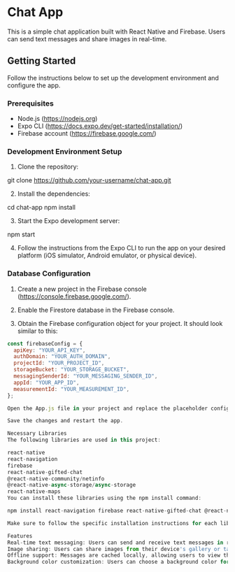 # Chat App

This is a simple chat application built with React Native and Firebase. Users can send text messages and share images in real-time.

## Getting Started

Follow the instructions below to set up the development environment and configure the app.

### Prerequisites

- Node.js (https://nodejs.org)
- Expo CLI (https://docs.expo.dev/get-started/installation/)
- Firebase account (https://firebase.google.com/)

### Development Environment Setup

1. Clone the repository:

git clone https://github.com/your-username/chat-app.git


2. Install the dependencies:

cd chat-app
npm install


3. Start the Expo development server:

npm start


4. Follow the instructions from the Expo CLI to run the app on your desired platform (iOS simulator, Android emulator, or physical device).

### Database Configuration

1. Create a new project in the Firebase console (https://console.firebase.google.com/).

2. Enable the Firestore database in the Firebase console.

3. Obtain the Firebase configuration object for your project. It should look similar to this:

```javascript
const firebaseConfig = {
  apiKey: "YOUR_API_KEY",
  authDomain: "YOUR_AUTH_DOMAIN",
  projectId: "YOUR_PROJECT_ID",
  storageBucket: "YOUR_STORAGE_BUCKET",
  messagingSenderId: "YOUR_MESSAGING_SENDER_ID",
  appId: "YOUR_APP_ID",
  measurementId: "YOUR_MEASUREMENT_ID",
};

Open the App.js file in your project and replace the placeholder configuration with your Firebase configuration.

Save the changes and restart the app.

Necessary Libraries
The following libraries are used in this project:

react-native
react-navigation
firebase
react-native-gifted-chat
@react-native-community/netinfo
@react-native-async-storage/async-storage
react-native-maps
You can install these libraries using the npm install command:

npm install react-navigation firebase react-native-gifted-chat @react-native-community/netinfo @react-native-async-storage/async-storage react-native-maps

Make sure to follow the specific installation instructions for each library if needed.

Features
Real-time text messaging: Users can send and receive text messages in real-time.
Image sharing: Users can share images from their device's gallery or take a photo using the camera and send them in the chat.
Offline support: Messages are cached locally, allowing users to view their chat history even when offline.
Background color customization: Users can choose a background color for their chat interface.
